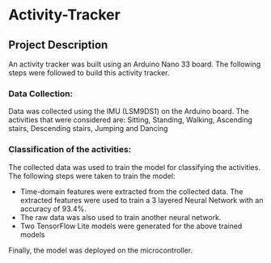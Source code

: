 # Activity-Tracker

## Project Description
An activity tracker was built using an  Arduino Nano 33 board. The following steps were followed to build this activity tracker.

### Data Collection: 

Data was collected using the IMU (LSM9DS1) on the Arduino board. The activities that were considered are:
Sitting, Standing, Walking, Ascending stairs, Descending stairs, Jumping and Dancing 


### Classification of the activities:

The collected data was used to train the model for classifying the activities. The following steps were taken to train the model:

-  Time-domain features were extracted from the collected data. The extracted features were used to train a 3 layered Neural Network with an accuracy of 93.4%. 
-  The raw data was also used to train another neural network.  
-  Two TensorFlow Lite models were generated for the above trained models


Finally, the model was deployed on the microcontroller.



